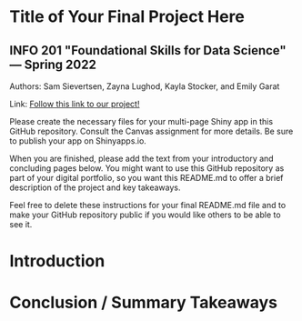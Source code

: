 # Title of Your Final Project Here
## INFO 201 "Foundational Skills for Data Science" — Spring 2022

Authors: Sam Sievertsen, Zayna Lughod, Kayla Stocker, and Emily Garat

Link: [Follow this link to our project!]([(https://samsievertsen.shinyapps.io/NIHSData/)])

Please create the necessary files for your multi-page Shiny app in this GitHub repository. Consult the Canvas assignment for more details. Be sure to publish your app on Shinyapps.io.

When you are finished, please add the text from your introductory and concluding pages below. You might want to use this GitHub repository as part of your digital portfolio, so you want this README.md to offer a brief description of the project and key takeaways.

Feel free to delete these instructions for your final README.md file and to make your GitHub repository public if you would like others to be able to see it.

# Introduction



# Conclusion / Summary Takeaways
